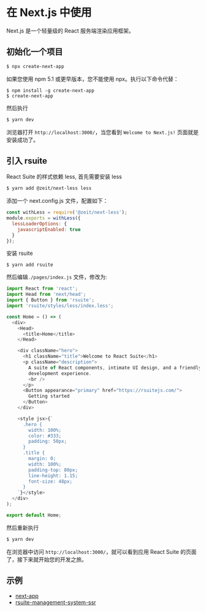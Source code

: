 # 在 Next.js 中使用

Next.js 是一个轻量级的 React 服务端渲染应用框架。

## 初始化一个项目

```bash
$ npx create-next-app
```

如果您使用 npm 5.1 或更早版本，您不能使用 npx。执行以下命令代替：

```
$ npm install -g create-next-app
$ create-next-app
```

然后执行

```bash
$ yarn dev
```

浏览器打开 `http://localhost:3000/`，当您看到 `Welcome to Next.js!` 页面就是安装成功了。

## 引入 rsuite

React Suite 的样式依赖 less, 首先需要安装 less

```bash
$ yarn add @zeit/next-less less
```

添加一个 next.config.js 文件，配置如下：

```js
const withLess = require('@zeit/next-less');
module.exports = withLess({
  lessLoaderOptions: {
    javascriptEnabled: true
  }
});
```

安装 rsuite

```
$ yarn add rsuite
```

然后编辑`./pages/index.js` 文件，修改为:

```js
import React from 'react';
import Head from 'next/head';
import { Button } from 'rsuite';
import 'rsuite/styles/less/index.less';

const Home = () => (
  <div>
    <Head>
      <title>Home</title>
    </Head>

    <div className="hero">
      <h1 className="title">Welcome to React Suite</h1>
      <p className="description">
        A suite of React components, intimate UI design, and a friendly
        development experience.
        <br />
      </p>
      <Button appearance="primary" href="https://rsuitejs.com/">
        Getting started
      </Button>
    </div>

    <style jsx>{`
      .hero {
        width: 100%;
        color: #333;
        padding: 50px;
      }
      .title {
        margin: 0;
        width: 100%;
        padding-top: 80px;
        line-height: 1.15;
        font-size: 48px;
      }
    `}</style>
  </div>
);

export default Home;
```

然后重新执行

```bash
$ yarn dev
```

在浏览器中访问 `http://localhost:3000/`，就可以看到应用 React Suite 的页面了，接下来就开始您的开发之旅。

## 示例

- [next-app](https://github.com/rsuite/examples/tree/master/next-app)
- [rsuite-management-system-ssr](https://github.com/rsuite/rsuite-management-system-ssr)
